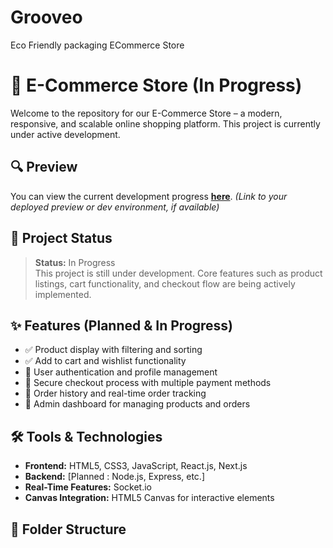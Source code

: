 # Grooveo
Eco Friendly packaging ECommerce Store
# 🛒 E-Commerce Store (In Progress)

Welcome to the repository for our E-Commerce Store – a modern, responsive, and scalable online shopping platform. This project is currently under active development.

## 🔍 Preview

You can view the current development progress [**here**](#). *(Link to your deployed preview or dev environment, if available)*

## 🚧 Project Status

> **Status:** In Progress  
This project is still under development. Core features such as product listings, cart functionality, and checkout flow are being actively implemented.

## ✨ Features (Planned & In Progress)

- ✅ Product display with filtering and sorting
- ✅ Add to cart and wishlist functionality
- 🔄 User authentication and profile management
- 🔄 Secure checkout process with multiple payment methods
- 🔄 Order history and real-time order tracking
- 🔄 Admin dashboard for managing products and orders

## 🛠️ Tools & Technologies

- **Frontend:** HTML5, CSS3, JavaScript, React.js, Next.js
- **Backend:** [Planned : Node.js, Express, etc.]
- **Real-Time Features:** Socket.io
- **Canvas Integration:** HTML5 Canvas for interactive elements

## 📁 Folder Structure


